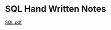 
# SQL Hand Written Notes

[SQL.pdf](https://github.com/Nikita-15-ab/SQL/files/15212531/DocScanner.5.May.2024.3-49.pm.pdf)

